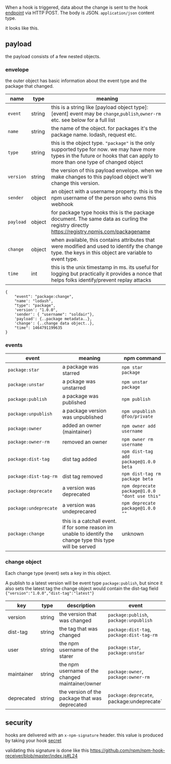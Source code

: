 

When a hook is triggered, data about the change is sent to the hook [endpoint](../creating-and-managing-hooks.md#creating-a-new-hook) via HTTP POST.
The body is JSON.  `application/json` content type.

it looks like this.

## payload

the payload consists of a few nested objects.

### envelope

the outer object has basic information about the event type and the package that changed.

| name      | type | meaning |
| ----      | ---- | ------- |
| `event`   | string | this is a string like [payload object type]:[event] event may be `change`,`publish`,`owner-rm` etc. see below for a full list |
| `name`    | string | the name of the object. for packages it's the package name. lodash, request etc. |
| `type`    | string | this is the object type. `"package"` is the only supported type for now. we may have more types in the future or hooks that can apply to more than one type of changed object |
| `version` | string | the version of this payload envelope. when we make changes to this payload object we'll change this version.|
| `sender`  | object | an object with a username property. this is the npm username of the person who owns this webhook|
| `payload` | object | for package type hooks this is the package document. The same data as curling the registry directly https://registry.npmjs.com/packagename |
| `change`  | object | when available, this contains attributes that were modified and used to identify the change type. the keys in this object are variable to event type.|
| `time`    | int    | this is the unix timestamp in ms. its useful for logging but practically it provides a nonce that helps folks identify/prevent replay attacks|

```
{ 
    "event": "package:change",
    "name': "lodash",
    "type": "package",
    'version': "1.0.0",
    'sender': { "username": "soldair"},
    'payload': {..package metadata..},
    'change': {..change data object..},
    "time": 1464791199635
}
```

### events

| event | meaning | npm command |
| ----- | ------- | ----------- |
| `package:star` | a package was starred | `npm star package` |
| `package:unstar` | a pckage was unstarred | `npm unstar package` |
| `package:publish` | a package was published | `npm publish` |
| `package:unpublish` | a package version was unpublished | `npm unpublish @foo/private` |
| `package:owner` | added an owner (maintainer) | `npm owner add username` |
| `package:owner-rm` | removed an owner | `npm owner rm username`|
| `package:dist-tag` | dist tag added | `npm dist-tag add package@1.0.0 beta` |
| `package:dist-tag-rm` | dist tag removed | `npm dist-tag rm package beta` |
| `package:deprecate` | a version was deprecated | `npm deprecate package@1.0.0 "dont use this"` |
| `package:undeprecate` | a version was undeprecared | `npm deprecate package@1.0.0 ""` |
| `package:change` | this is a catchall event. if for some reason im unable to identify the change type this type will be served | unknown | 

### change object

Each change type (event) sets a key in this object. 

A publish to a latest version will be event type `package:publish`, but since it also sets the latest tag the change object would contain the dist-tag field `{"version":"1.0.0","dist-tag":"latest"}`

| key | type | description |  event | 
|-----|------|-------------|--------|
| version | string | the version that was changed | `package:publish`, `package:unpublish` |
| dist-tag | string | the tag that was changed | `package:dist-tag`, `package:dist-tag-rm` |
| user | string | the npm username of the starer | `package:star`, `package:unstar` |
| maintainer | string | the npm username of the changed maintainer/owner | `package:owner`, `package:owner-rm` |
| deprecated | string | the version of the package that was deprecated | `package:deprecate`, package:undeprecate` |


## security

hooks are delivered with an `x-npm-signature` header. this value is produced by taking your hook [secret](../creating-and-managing-hooks.md#creating-a-new-hook) 

validating this signature is done like this https://github.com/npm/npm-hook-receiver/blob/master/index.js#L24 

